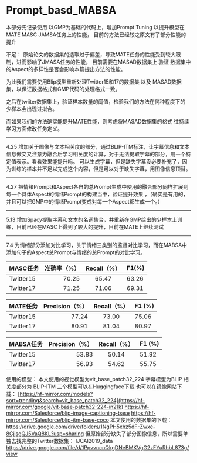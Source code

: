 # Prompt_basd_MABSA

本部分先记录使用 以GMP为基础的代码上，增加Prompt Tuning 以提升模型在 MATE MASC JAMSA任务上的性能， 目前的方法已经较之原文有了部分性能的提升

不足：
原始论文的数据集的选取过于偏差，导致MATE任务的性能受到较大限制，进而影响了JMASA任务的性能， 目前需要在MASAD数据集上 验证 数据集中的Aspect的多样性是否会影响本篇提出方法的性能。

为此我们需要使用Blip模型重新处理Twitter15和17的数据集 以及 MASAD数据集，以保证数据格式和GMP代码的处理格式一致。

之后在twiiter数据集上，验证样本数量的阈值，检验我们的方法在何种程度下的 少样本会出现过拟合。

而如果我们的方法确实能提升MATE性能，则考虑将MASAD数据集的格式 往持续学习方面修改任务定义。


-----
4.25
增加关于图像与文本相关度的部分，通过BLIP-ITM标注，让字幕信息和文本信息做交叉注意力融合后学习相关度的计算，对于无法提取字幕的部分，用一个特定值表示。看看效果能提升吗。 可以生成字幕，但是缺失字幕没必要补充了，因为训练的样本并不足以完成这个内容，但是可以对于缺失字幕，用图像信息顶替。

--------
4.27
把情绪Prompt和Aspect各自的总Prompt生成中使用的融合部分同样扩展到 每一个具体Aspect的情绪Prompt的构建当中，验证提升效果 ，（确实是有用的，并且可以把GMP中的情绪Prompt变成对每一个Aspect都生成一个。）

------------
5.13
增加Spacy提取字幕和文本的名词集合，并重新在GMP给出的少样本上训练，目前已经在MASC上得到了较大的提升，目前在MATE上继续测试

------------------
7.4
为情绪部分添加对比学习，关于情绪三类别的监督对比学习，而在MABSA中添加句子的Aspect总Prompt与情绪的总Prompt的对比学习。

| MASC任务       | 准确率（%） | Recall（%） | F1(%)       |
|:--------------|------------:|:----------------:|---------------|
| Twitter15     |  70.25  |  65.47  | 63.26 |
| Twitter17     |  71.25  |  71.06  | 69.31 |


| MATE任务       | Precision（%） | Recall（%） | F1 (%)         |
|:--------------|------------:|:----------------:|---------------|
| Twitter15     |  77.24  |  73.00  | 75.06 |
| Twitter17     |  80.91  |  81.04  | 80.97 |


| MABSA任务       | Precision（%） | Recall（%） | F1 (%)         |
|:--------------|------------:|:----------------:|---------------|
| Twitter15     |  53.83  |  50.14  | 51.92 |
| Twitter17     |  56.93  |  54.62  | 55.75 |


使用的模型：
本文使用的视觉模型为vit_base_patch32_224 字幕模型为BLIP 相关度部分为 BLIP-ITM 三个模型可以在Huggingface下载
也可以在镜像网站下载：
[https://hf-mirror.com/models?sort=trending&search=vit_base_patch32_224](https://hf-mirror.com/google/vit-base-patch32-224-in21k)
https://hf-mirror.com/Salesforce/blip-image-captioning-base
https://hf-mirror.com/Salesforce/blip-itm-base-coco
本文使用的数据集的下载：
https://drive.google.com/drive/folders/1NgPH5xhz5dF-Zwxe-8CjjsgQJ5VaQ8KL?usp=sharing
但原始部分缺失了部分图像信息，所以需要单独去找完整的Twitter数据集：
IJCAI2019_data
https://drive.google.com/file/d/1PpvvncnQkgDNeBMKVgG2zFYuRhbL873g/view
